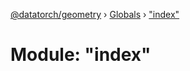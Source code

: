 [@datatorch/geometry](../README.md) › [Globals](../globals.md) › ["index"](_index_.md)

# Module: "index"


